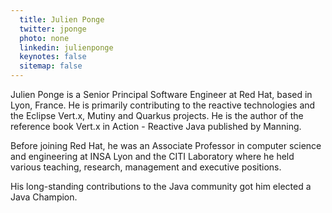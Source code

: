 ```yaml
---
  title: Julien Ponge
  twitter: jponge
  photo: none
  linkedin: julienponge
  keynotes: false
  sitemap: false
---
```

Julien Ponge is a Senior Principal Software Engineer at Red Hat, based in Lyon, France. He is primarily contributing to the reactive technologies and the Eclipse Vert.x, Mutiny and Quarkus projects. He is the author of the reference book Vert.x in Action - Reactive Java published by Manning.

Before joining Red Hat, he was an Associate Professor in computer science and engineering at INSA Lyon and the CITI Laboratory where he held various teaching, research, management and executive positions.

His long-standing contributions to the Java community got him elected a Java Champion.
